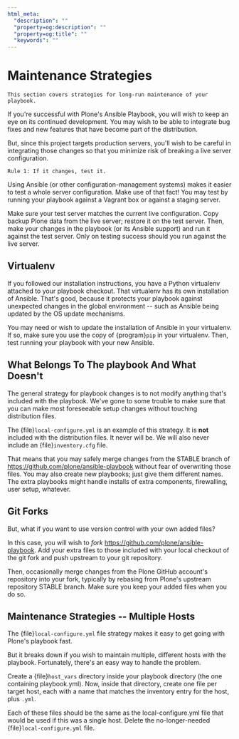 ```yaml
---
html_meta:
  "description": ""
  "property=og:description": ""
  "property=og:title": ""
  "keywords": ""
---
```


# Maintenance Strategies

```{admonition} About
This section covers strategies for long-run maintenance of your playbook.
```

If you're successful with Plone's Ansible Playbook, you will wish to keep an eye on its continued development.
You may wish to be able to integrate bug fixes and new features that have become part of the distribution.

But, since this project targets production servers, you'll wish to be careful in integrating those changes so that you minimize risk of breaking a live server configuration.

```{caution}
Rule 1: If it changes, test it.
```

Using Ansible (or other configuration-management systems) makes it easier to test a whole server configuration.
Make use of that fact!
You may test by running your playbook against a Vagrant box or against a staging server.

Make sure your test server matches the current live configuration.
Copy backup Plone data from the live server; restore it on the test server.
Then, make your changes in the playbook (or its Ansible support) and run it against the test server.
Only on testing success should you run against the live server.

## Virtualenv

If you followed our installation instructions, you have a Python virtualenv attached to your playbook checkout.
That virtualenv has its own installation of Ansible.
That's good, because it protects your playbook against unexpected changes in the global environment -- such as Ansible being updated by the OS update mechanisms.

You may need or wish to update the installation of Ansible in your virtualenv.
If so, make sure you use the copy of {program}`pip` in your virtualenv.
Then, test running your playbook with your new Ansible.

## What Belongs To The playbook And What Doesn't

The general strategy for playbook changes is to not modify anything that's included with the playbook.
We've gone to some trouble to make sure that you can make most foreseeable setup changes without touching distribution files.

The {file}`local-configure.yml` is an example of this strategy.
It is **not** included with the distribution files.
It never will be.
We will also never include an {file}`inventory.cfg` file.

That means that you may safely merge changes from the STABLE branch of <https://github.com/plone/ansible-playbook> without fear of overwriting those files.
You may also create new playbooks; just give them different names.
The extra playbooks might handle installs of extra components, firewalling, user setup, whatever.

## Git Forks

But, what if you want to use version control with your own added files?

In this case, you will wish to *fork* <https://github.com/plone/ansible-playbook>.
Add your extra files to those included with your local checkout of the git fork and push upstream to your git repository.

Then, occasionally merge changes from the Plone GitHub account's repository into your fork, typically by rebasing from Plone's upstream repository STABLE branch.
Make sure you keep your added files when you do so.

## Maintenance Strategies -- Multiple Hosts

The {file}`local-configure.yml` file strategy makes it easy to get going with Plone's playbook fast.

But it breaks down if you wish to maintain multiple, different hosts with the playbook.
Fortunately, there's an easy way to handle the problem.

Create a {file}`host_vars` directory inside your playbook directory (the one containing playbook.yml).
Now, inside that directory, create one file per target host, each with a name that matches the inventory entry for the host, plus `.yml`.

Each of these files should be the same as the local-configure.yml file that would be used if this was a single host.
Delete the no-longer-needed {file}`local-configure.yml` file.
